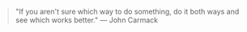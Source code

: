 > "If you aren't sure which way to do something, do it both ways and see which works better." — John Carmack
